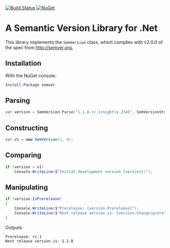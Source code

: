 [![Build Status](https://ci.appveyor.com/api/projects/status/kek3h7gflo3qqidb/branch/master?svg=true)](https://ci.appveyor.com/project/maxhauser/semver/branch/master)
[![NuGet](https://img.shields.io/nuget/v/semver.svg)](https://www.nuget.org/packages/semver/)

A Semantic Version Library for .Net
===================================

This library implements the `SemVersion` class, which
complies with v2.0.0 of the spec from <http://semver.org.>

## Installation

With the NuGet console:

```powershell
Install-Package semver
```

## Parsing

```csharp
var version = SemVersion.Parse("1.1.0-rc.1+nightly.2345", SemVersionStyles.Strict);
```

## Constructing

```csharp
var v1 = new SemVersion(1, 0);
```

## Comparing

```csharp
if (version < v1)
    Console.WriteLine($"Initial development version {version}!");
```

## Manipulating

```csharp
if (version.IsPrerelease)
{
    Console.WriteLine($"Prerelease: {version.Prerelease}");
    Console.WriteLine($"Next release version is: {version.Change(prerelease: "", build: "")}");
}
```

Outputs:

```text
Prerelease: rc.1
Next release version is: 1.1.0
```
